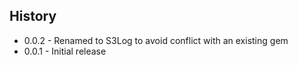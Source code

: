 ## History ##

* 0.0.2 - Renamed to S3Log to avoid conflict with an existing gem
* 0.0.1 - Initial release
